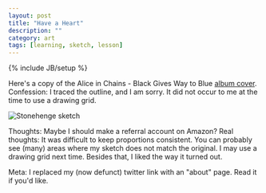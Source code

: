 ```yaml
---
layout: post
title: "Have a Heart"
description: ""
category: art
tags: [learning, sketch, lesson]
---
```

{% include JB/setup %}
<p>Here's a copy of the Alice in Chains - Black Gives Way to Blue <a href="http://www.amazon.com/Black-Gives-Way-To-Blue/dp/B0029LHW4U target="_blank">album cover</a>. Confession: I traced the outline, and I am sorry. It did not occur to me at the time to use a drawing grid.</p>
<img src="{{ BASE_PATH }}/assets/images/heart_sm.jpg" alt="Stonehenge sketch" class="img-left"/>
<p>Thoughts: Maybe I should make a referral account on Amazon? Real thoughts: It was difficult to keep proportions consistent. You can probably see (many) areas where my sketch does not match the original. I may use a drawing grid next time. Besides that, I liked the way it turned out.</p>
<p>Meta: I replaced my (now defunct) twitter link with an "about" page. Read it if you'd like.</p>
